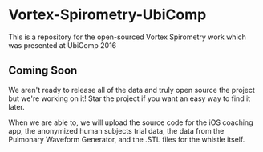 # Vortex-Spirometry-UbiComp
This is a repository for the open-sourced Vortex Spirometry work which was presented at UbiComp 2016

## Coming Soon
We aren't ready to release all of the data and truly open source the project but we're working on it! Star the project if you want an easy way to find it later.



When we are able to, we will upload the source code for the iOS coaching app, the anonymized human subjects trial data, the data from the Pulmonary Waveform Generator, and the .STL files for the whistle itself.
